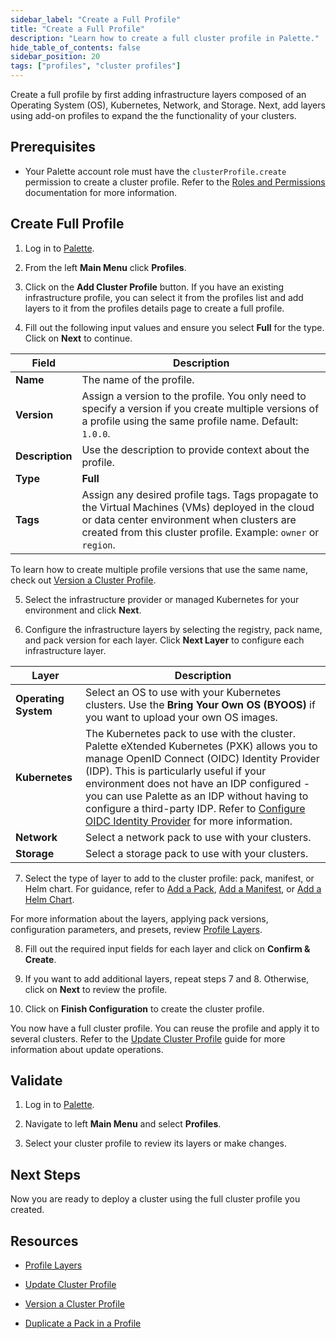```yaml
---
sidebar_label: "Create a Full Profile"
title: "Create a Full Profile"
description: "Learn how to create a full cluster profile in Palette."
hide_table_of_contents: false
sidebar_position: 20
tags: ["profiles", "cluster profiles"]
---
```



Create a full profile by first adding infrastructure layers composed of an Operating System (OS), Kubernetes, Network, and Storage. Next, add layers using add-on profiles to expand the the functionality of your clusters.

## Prerequisites

- Your Palette account role must have the `clusterProfile.create` permission to create a cluster profile. Refer to the [Roles and Permissions](../../../user-management/palette-rbac/project-scope-roles-permissions.md#cluster-profile-admin) documentation for more information.

## Create Full Profile

1. Log in to [Palette](https://console.spectrocloud.com/).

2. From the left **Main Menu** click **Profiles**.

3. Click on the **Add Cluster Profile** button. If you have an existing infrastructure profile, you can select it from the profiles list and add layers to it from the profiles details page to create a full profile. 

4. Fill out the following input values and ensure you select **Full** for the type. Click on **Next** to continue.

  | **Field** | **Description** |
  |-----------|-----------------|
  |**Name**| The name of the profile. |
  |**Version**| Assign a version to the profile. You only need to specify a version if you create multiple versions of a profile using the same profile name. Default: `1.0.0`. |
  |**Description**| Use the description to provide context about the profile. |
  |**Type**| **Full** |
  |**Tags**| Assign any desired profile tags. Tags propagate to the Virtual Machines (VMs) deployed in the cloud or data center environment when clusters are created from this cluster profile. Example: `owner` or `region`.  |

  To learn how to create multiple profile versions that use the same name, check out [Version a Cluster Profile](../modify-cluster-profiles/version-cluster-profile.md).

5. Select the infrastructure provider or managed Kubernetes for your environment and click **Next**.

6. Configure the infrastructure layers by selecting the registry, pack name, and pack version for each layer. Click **Next Layer** to configure each infrastructure layer. 

  | **Layer** | **Description** |
  |-----------|-----------------|
  | **Operating System**| Select an OS to use with your Kubernetes clusters. Use the **Bring Your Own OS (BYOOS)** if you want to upload your own OS images.|  
  |**Kubernetes**| The Kubernetes pack to use with the cluster. Palette eXtended Kubernetes (PXK) allows you to manage OpenID Connect (OIDC) Identity Provider (IDP). This is particularly useful if your environment does not have an IDP configured - you can use Palette as an IDP without having to configure a third-party IDP. Refer to [Configure OIDC Identity Provider](../../../integrations/kubernetes.md#configure-custom-oidc) for more information. |
  | **Network**| Select a network pack to use with your clusters. |
  | **Storage**| Select a storage pack to use with your clusters. |

7. Select the type of layer to add to the cluster profile: pack, manifest, or Helm chart. For guidance, refer to [Add a Pack](../create-cluster-profiles/create-addon-profile/create-pack-addon.md), [Add a Manifest](../create-cluster-profiles/create-addon-profile/create-manifest-addon.md), or [Add a Helm Chart](../create-cluster-profiles/create-addon-profile/create-helm-addon.md). 

  For more information about the layers, applying pack versions, configuration parameters, and presets, review [Profile Layers](../cluster-profiles.md#profile-layers).

8. Fill out the required input fields for each layer and click on **Confirm & Create**.

<!-- ![A view of the manfiest create process and the YAML code in the text editior](/clusters_imported-clusters_attach-add-on-profile_manfest-view.png) -->

9. If you want to add additional layers, repeat steps 7 and 8. Otherwise, click on **Next** to review the profile.

10. Click on **Finish Configuration** to create the cluster profile.

You now have a full cluster profile. You can reuse the profile and apply it to several clusters. Refer to the [Update Cluster Profile](../modify-cluster-profiles/update-cluster-profile.md) guide for more information about update operations.

## Validate

1. Log in to [Palette](https://console.spectrocloud.com).

2. Navigate to left **Main Menu** and select **Profiles**.

3. Select your cluster profile to review its layers or make changes.


## Next Steps

Now you are ready to deploy a cluster using the full cluster profile you created.

## Resources 

- [Profile Layers](../cluster-profiles.md#profile-layers)

- [Update Cluster Profile](../modify-cluster-profiles/update-cluster-profile.md)

- [Version a Cluster Profile](../modify-cluster-profiles/version-cluster-profile.md)

- [Duplicate a Pack in a Profile](duplicate-pack-in-profile.md)